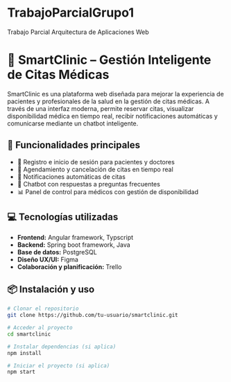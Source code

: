 # TrabajoParcialGrupo1
Trabajo Parcial Arquitectura de Aplicaciones Web
# 🏥 SmartClinic – Gestión Inteligente de Citas Médicas

SmartClinic es una plataforma web diseñada para mejorar la experiencia de pacientes y profesionales de la salud en la gestión de citas médicas. A través de una interfaz moderna, permite reservar citas, visualizar disponibilidad médica en tiempo real, recibir notificaciones automáticas y comunicarse mediante un chatbot inteligente.

## 🚀 Funcionalidades principales

- 🧍 Registro e inicio de sesión para pacientes y doctores
- 📅 Agendamiento y cancelación de citas en tiempo real
- 📲 Notificaciones automáticas de citas 
- 💬 Chatbot con respuestas a preguntas frecuentes
- 📊 Panel de control para médicos con gestión de disponibilidad

## 💻 Tecnologías utilizadas

- **Frontend:** Angular framework, Typscript
- **Backend:** Spring boot framework, Java
- **Base de datos:** PostgreSQL
- **Diseño UX/UI:** Figma
- **Colaboración y planificación:** Trello

## 📦 Instalación y uso

```bash
# Clonar el repositorio
git clone https://github.com/tu-usuario/smartclinic.git

# Acceder al proyecto
cd smartclinic

# Instalar dependencias (si aplica)
npm install

# Iniciar el proyecto (si aplica)
npm start
